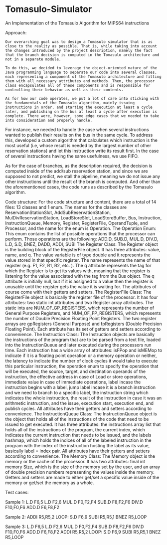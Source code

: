 # Tomasulo-Simulator
An Implementation of the Tomasulo Algorithm for MIPS64 instructions

Approach:

	Our overarching goal was to design a Tomasulo simulator that is as close to the reality as possible. That is, while taking into account the changes introduced by the project description, namely the fact that the branch decision is computed in the Tomasulo architecture and not in a separate module. 

	To do this, we decided to leverage the object-oriented nature of the Java programming language to separate our code into several classes, each representing a component of the Tomasulo architecture and fitting them with all necessary attributes and methods. Then, the processor class encapsulates all of these components and is responsible for controlling their behavior as well as their contents. 
	
	As for how our code operates, we put a lot of care into sticking with the fundamentals of the Tomasulo algorithm, mainly issuing instructions in order, and starting the execution at least a cycle later, and publishing on the bus at least a cycle after execution is complete. There were, however, some edge cases that we needed to take into consideration and properly handle. 

For instance, we needed to handle the case when several instructions wanted to publish their results on the bus in the same cycle. To address this, developed a custom algorithm that calculates which instruction is the most useful (i.e, whose result is needed by the largest number of other reservation stations) and let this instruction write its result first. In the case of several instructions having the same usefulness, we use FIFO.

As for the case of branches, as the description required, the decision is computed inside of the add/sub reservation station, and since we are supposed to not predict, we stall the pipeline, meaning we do not issue any other instructions until the result of the branch is computed. And other than the aforementioned cases, the code runs as described by the Tomasulo algorithm.

Code structure:
For the code structure and content, there are a total of 14 files: 13 classes and 1 enum. The names for the classes are ReservationStationSlot, AddSubReservationStation, MulDivReservationStation, LoadStoreSlot, LoadStoreBuffer, Bus, Instruction, InstructionQueue, Memory, Register, RegisterFile, OperandTuple, and Processor, and the name for the enum is Operation.
The Operation Enum:
This enum contains the list of possible operations that the processor can perform. Those operations are the following: ADD.D, SUB.D, MUL.D, DIV.D, L.D, S.D, BNEZ, DADD, ADDI, SUBI
The Register Class:
The Register object is the building block of the RegisterFile object. It has three attributes: value, name, and q. The value variable is of type double and it represents the value stored in that specific register. The name represents the name of that register (e.g. F1, F2, R1, R2, etc. ). The q attribute represents the tag for which the Register is to get its values with, meaning that the register is listening for the value associated with the tag from the Bus object. The q attribute is initially null, but if it is assigned to a value then the register is unusable until the register gets the value it is waiting for. The attributes of course come with their getters and setters.
The RegisterFile Class:
The RegisterFile object is basically the register file of the processor. It has four attributes: two static int attributes and two Register array attributes. The static ints are NUM_OF_GP_REGISTERS, which represents the number of General Purpose Registers, and NUM_OF_FP_REGISTERS, which represents the number of Double Precision Floating Point Registers. The two register arrays are gpRegisters (General Purpose) and fpRegisters (Double Precision Floating Point). Each attribute has its set of getters and setters according to convenience.
The Instruction Class:
The Instruction objects are basically the instructions of the program that are to be parsed from a text file, loaded into the InstructionQueue and later executed during the processors run time. Each instruction has a wide array of attributes: isFPop and isMEMop to indicate if it is a floating point operation or a memory operation or neither, the latency to indicate the number of clock cycles it would take to execute this particular instruction, the operation enum to specify the operation that will be executed, the source, target, and destination operands of the instruction, the effective address in case of Load or store operations, immediate value in case of immediate operations, label incase the instruction begins with a label, jump label incase it is a branch instruction and we need to branch to a specific label, the instruction string which indicates the whole instruction, the result of the instruction in case it was an arithmetic instruction, and the issue, execution start, execution end, and publish cycles. All attributes have their getters and setters according to convenience.
The InstructionQueue Class:
The InstructionQueue object is the object that holds all of the instructions of the code that need to be issued to get executed. It has three attributes: the instructions array list that holds all of the instructions of the program, the current index, which indicates the current instruction that needs to be issued, and the labels hashmap, which holds the indices of all of the labeled instruction in the program with the index of the instruction hosting the label as its value, basically label = index pair. All attributes have their getters and setters according to convenience.
The Memory Class:
The Memory object is the memory or the cache of the processor. It has two attributes: final int memory Size, which is the size of the memory set by the user, and an array of double precision numbers representing the values inside the memory. Getters and setters are made to either get/set a specific value inside of the memory or get/set the memory as a whole.

Test cases:

Sample 1:
L.D F6,5
L.D F2,6
MUL.D F0,F2,F4
SUB.D F8,F2,F6
DIV.D F10,F0,F6
ADD.D F6,F8,F2

Sample 2:
ADDI R5,R5,2
LOOP: S.D F6,9
SUBI R5,R5,1
BNEZ R5,LOOP

Sample 3:
L.D F6,5
L.D F2,6
MUL.D F0,F2,F4
SUB.D F8,F2,F6
DIV.D F10,F0,F6
ADD.D F6,F8,F2
ADDI R5,R5,2
LOOP: S.D F6,9
SUBI R5,R5,1
BNEZ R5,LOOP
